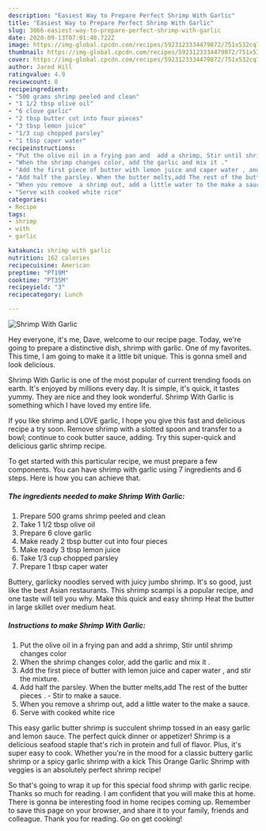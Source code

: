 ```yaml
---
description: "Easiest Way to Prepare Perfect Shrimp With Garlic"
title: "Easiest Way to Prepare Perfect Shrimp With Garlic"
slug: 3066-easiest-way-to-prepare-perfect-shrimp-with-garlic
date: 2020-09-13T07:01:40.722Z
image: https://img-global.cpcdn.com/recipes/5923123334479872/751x532cq70/shrimp-with-garlic-recipe-main-photo.jpg
thumbnail: https://img-global.cpcdn.com/recipes/5923123334479872/751x532cq70/shrimp-with-garlic-recipe-main-photo.jpg
cover: https://img-global.cpcdn.com/recipes/5923123334479872/751x532cq70/shrimp-with-garlic-recipe-main-photo.jpg
author: Jared Hill
ratingvalue: 4.9
reviewcount: 8
recipeingredient:
- "500 grams shrimp peeled and clean"
- "1 1/2 tbsp olive oil"
- "6 clove garlic"
- "2 tbsp butter cut into four pieces"
- "3 tbsp lemon juice"
- "1/3 cup chopped parsley"
- "1 tbsp caper water"
recipeinstructions:
- "Put the olive oil in a frying pan and  add a shrimp, Stir until shrimp changes color"
- "When the shrimp changes color, add the garlic and mix it ."
- "Add the first piece of butter with lemon juice and caper water , and stir the mixture."
- "Add half the parsley. When the butter melts,add The rest of the butter pieces . Stir to make a sauce."
- "When you remove  a shrimp out, add a little water to the make a sauce."
- "Serve with cooked white rice"
categories:
- Recipe
tags:
- shrimp
- with
- garlic

katakunci: shrimp with garlic 
nutrition: 162 calories
recipecuisine: American
preptime: "PT19M"
cooktime: "PT35M"
recipeyield: "3"
recipecategory: Lunch

---
```



![Shrimp With Garlic](https://img-global.cpcdn.com/recipes/5923123334479872/751x532cq70/shrimp-with-garlic-recipe-main-photo.jpg)

Hey everyone, it's me, Dave, welcome to our recipe page. Today, we're going to prepare a distinctive dish, shrimp with garlic. One of my favorites. This time, I am going to make it a little bit unique. This is gonna smell and look delicious.

Shrimp With Garlic is one of the most popular of current trending foods on earth. It's enjoyed by millions every day. It is simple, it's quick, it tastes yummy. They are nice and they look wonderful. Shrimp With Garlic is something which I have loved my entire life.

If you like shrimp and LOVE garlic, I hope you give this fast and delicious recipe a try soon. Remove shrimp with a slotted spoon and transfer to a bowl; continue to cook butter sauce, adding. Try this super-quick and delicious garlic shrimp recipe.


To get started with this particular recipe, we must prepare a few components. You can have shrimp with garlic using 7 ingredients and 6 steps. Here is how you can achieve that.

<!--inarticleads1-->

##### The ingredients needed to make Shrimp With Garlic:

1. Prepare 500 grams shrimp peeled and clean
1. Take 1 1/2 tbsp olive oil
1. Prepare 6 clove garlic
1. Make ready 2 tbsp butter cut into four pieces
1. Make ready 3 tbsp lemon juice
1. Take 1/3 cup chopped parsley
1. Prepare 1 tbsp caper water


Buttery, garlicky noodles served with juicy jumbo shrimp. It&#39;s so good, just like the best Asian restaurants. This shrimp scampi is a popular recipe, and one taste will tell you why. Make this quick and easy shrimp Heat the butter in large skillet over medium heat. 

<!--inarticleads2-->

##### Instructions to make Shrimp With Garlic:

1. Put the olive oil in a frying pan and  add a shrimp, Stir until shrimp changes color
1. When the shrimp changes color, add the garlic and mix it .
1. Add the first piece of butter with lemon juice and caper water , and stir the mixture.
1. Add half the parsley. When the butter melts,add The rest of the butter pieces . - Stir to make a sauce.
1. When you remove  a shrimp out, add a little water to the make a sauce.
1. Serve with cooked white rice


This easy garlic butter shrimp is succulent shrimp tossed in an easy garlic and lemon sauce. The perfect quick dinner or appetizer! Shrimp is a delicious seafood staple that&#39;s rich in protein and full of flavor. Plus, it&#39;s super easy to cook. Whether you&#39;re in the mood for a classic buttery garlic shrimp or a spicy garlic shrimp with a kick This Orange Garlic Shrimp with veggies is an absolutely perfect shrimp recipe! 

So that's going to wrap it up for this special food shrimp with garlic recipe. Thanks so much for reading. I am confident that you will make this at home. There is gonna be interesting food in home recipes coming up. Remember to save this page on your browser, and share it to your family, friends and colleague. Thank you for reading. Go on get cooking!
